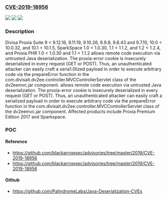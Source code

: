 ### [CVE-2019-18956](https://cve.mitre.org/cgi-bin/cvename.cgi?name=CVE-2019-18956)
![](https://img.shields.io/static/v1?label=Product&message=n%2Fa&color=blue)
![](https://img.shields.io/static/v1?label=Version&message=n%2Fa&color=blue)
![](https://img.shields.io/static/v1?label=Vulnerability&message=n%2Fa&color=brighgreen)

### Description

Divisa Proxia Suite 9 < 9.12.16, 9.11.19, 9.10.26, 9.9.8, 9.8.43 and 9.7.10, 10.0 < 10.0.32, and 10.1 < 10.1.5, SparkSpace 1.0 < 1.0.30, 1.1 < 1.1.2, and 1.2 < 1.2.4, and Proxia PHR 1.0 < 1.0.30 and 1.1 < 1.1.2 allows remote code execution via untrusted Java deserialization. The proxia-error cookie is insecurely deserialized in every request (GET or POST). Thus, an unauthenticated attacker can easily craft a seria1.0lized payload in order to execute arbitrary code via the prepareError function in the com.divisait.dv2ee.controller.MVCControllerServlet class of the dv2eemvc.jar component. allows remote code execution via untrusted Java deserialization. The proxia-error cookie is insecurely deserialized in every request (GET or POST). Thus, an unauthenticated attacker can easily craft a serialized payload in order to execute arbitrary code via the prepareError function in the com.divisait.dv2ee.controller.MVCControllerServlet class of the dv2eemvc.jar component. Affected products include Proxia Premium Edition 2017 and Sparkspace.

### POC

#### Reference
- https://github.com/blackarrowsec/advisories/tree/master/2019/CVE-2019-18956
- https://github.com/blackarrowsec/advisories/tree/master/2019/CVE-2019-18956

#### Github
- https://github.com/PalindromeLabs/Java-Deserialization-CVEs

